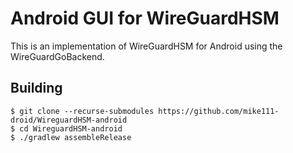 # Android GUI for WireGuardHSM

This is an implementation of WireGuardHSM for Android using the WireGuardGoBackend.

## Building

```
$ git clone --recurse-submodules https://github.com/mike111-droid/WireguardHSM-android
$ cd WireguardHSM-android
$ ./gradlew assembleRelease
```
